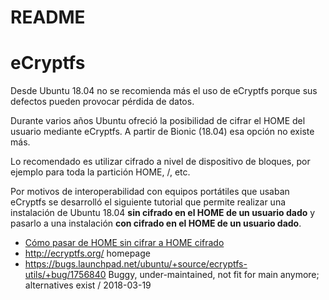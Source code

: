 # README

# eCryptfs

Desde Ubuntu 18.04 no se recomienda más el uso de eCryptfs porque sus defectos pueden
provocar pérdida de datos.

Durante varios años Ubuntu ofreció la posibilidad de cifrar el HOME del usuario mediante eCryptfs. A partir de Bionic (18.04) esa opción no existe más.

Lo recomendado es utilizar cifrado a nivel de dispositivo de bloques, por ejemplo para toda la partición HOME, /, etc.

Por motivos de interoperabilidad con equipos portátiles que usaban eCryptfs se desarrolló el siguiente tutorial que permite realizar una 
instalación de Ubuntu 18.04 **sin cifrado en el HOME de un usuario dado** y pasarlo a una instalación **con cifrado en el HOME de un usuario dado**.

* [Cómo pasar de HOME sin cifrar a HOME cifrado](README.escryptfs.md)
* http://ecryptfs.org/ homepage
* https://bugs.launchpad.net/ubuntu/+source/ecryptfs-utils/+bug/1756840 Buggy, under-maintained, not fit for main anymore; alternatives exist / 2018-03-19


